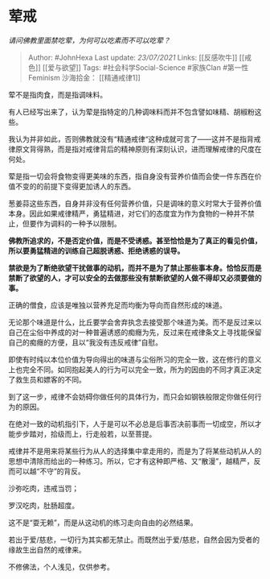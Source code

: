 # 荤戒
*请问佛教里面禁吃荤，为何可以吃素而不可以吃荤？*

> Author: #JohnHexa
Last update: *23/07/2021* 
Links: [[反感吹牛]] [[戒色]] [[爱与欲望]]
Tags:  #社会科学Social-Science #家族Clan #第一性Feminism
沙海拾金： [[精通戒律1]]



荤不是指肉食，而是指调味料。

有人已经写出来了，认为荤是指特定的几种调味料而并不包含譬如味精、胡椒粉这些。

我认为并非如此，否则佛教就没有“精通戒律“这种成就可言了——这并不是指背戒律原文背得熟，而是指对戒律背后的精神原则有深刻认识，进而理解戒律的尺度在何处。

荤是指一切会将食物变得更美味的东西，指自身没有营养价值而会使一件东西在价值不变的的前提下变得更加诱人的东西。

葱姜蒜这些东西，自身并非没有任何营养价值，只是调味的意义时常大于营养价值本身。因此如果戒律精严，勇猛精进，对它们的态度宜为作为食物的一种并不禁止，但要作为调料的一种予以限制。

**佛教所追求的，不是否定价值，而是不受诱惑。甚至恰恰是为了真正的看见价值，所以要勇猛精进的训练自己超脱诱惑、拒绝诱惑的误导。**

**禁欲是为了断绝欲望干扰做事的动机，而并不是为了禁止那些事本身。恰恰反而是禁断了欲望的人，才可以安全的去做那些没有禁断欲望的人做不得却又必须要做的事。**

  


正确的僧食，应该是唯独以营养充足而均衡为导向而自然形成的味道。

无论那个味道是什么，比丘要学会舍弃执念去接受那个味道为美。而不是反过来以自己在尘俗中养成的对一种普遍诱惑的痴癮为先，反过来在戒律条文上寻找能保留自己的痴癮的方便，且以“我没有违反戒律”自慰。

即使有时纯以本位价值为导向得出的味道与尘俗所习的完全一致，这在修行的意义上也完全不同。如同抱起美人的行为可以完全一致，所为的因由的不同才真正决定了救生员和嫖客的不同。

到了这一步，戒律不会妨碍你做任何的具体行为，而只会如钢铁般限定你做任何行为的原因。

在绝对一致的动机指引下，人于是可以不必总是后事否决前事而一切成空，所以才能步步踏对，拾级而上，行走般若，以至菩提。

戒律并不是用来将某些行为从人的选择集中拿走用的，而是为了将某些动机从人的思想中清除而给出的一种练习。所以，它才有这种即严格、又“散漫”，越精严，反而可以越“不守”的背反。

沙弥吃肉，违戒当罚；

罗汉吃肉，肚肠超度。

这不是“耍无赖”，而是从这动机的练习走向自由的必然结果。

若出于爱/慈悲，一切行为其实都无禁止。而既然出于爱/慈悲，自然会因为受者的缘故生出自然的戒律来。

不修佛法，个人浅见，仅供参考。



